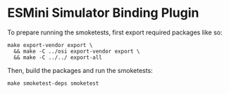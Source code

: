 # ESMini Simulator Binding Plugin

To prepare running the smoketests, first export required packages like so:

```
make export-vendor export \
  && make -C ../osi export-vendor export \
  && make -C ../../ export-all
```

Then, build the packages and run the smoketests:

```
make smoketest-deps smoketest
```
